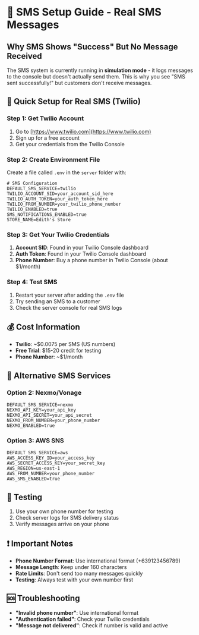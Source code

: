 # 📱 SMS Setup Guide - Real SMS Messages

## Why SMS Shows "Success" But No Message Received

The SMS system is currently running in **simulation mode** - it logs messages to the console but doesn't actually send them. This is why you see "SMS sent successfully!" but customers don't receive messages.

## 🚀 Quick Setup for Real SMS (Twilio)

### Step 1: Get Twilio Account
1. Go to [https://www.twilio.com](https://www.twilio.com)
2. Sign up for a free account
3. Get your credentials from the Twilio Console

### Step 2: Create Environment File
Create a file called `.env` in the `server` folder with:

```env
# SMS Configuration
DEFAULT_SMS_SERVICE=twilio
TWILIO_ACCOUNT_SID=your_account_sid_here
TWILIO_AUTH_TOKEN=your_auth_token_here
TWILIO_FROM_NUMBER=your_twilio_phone_number
TWILIO_ENABLED=true
SMS_NOTIFICATIONS_ENABLED=true
STORE_NAME=Edith's Store
```

### Step 3: Get Your Twilio Credentials
1. **Account SID**: Found in your Twilio Console dashboard
2. **Auth Token**: Found in your Twilio Console dashboard  
3. **Phone Number**: Buy a phone number in Twilio Console (about $1/month)

### Step 4: Test SMS
1. Restart your server after adding the `.env` file
2. Try sending an SMS to a customer
3. Check the server console for real SMS logs

## 💰 Cost Information
- **Twilio**: ~$0.0075 per SMS (US numbers)
- **Free Trial**: $15-20 credit for testing
- **Phone Number**: ~$1/month

## 🔧 Alternative SMS Services

### Option 2: Nexmo/Vonage
```env
DEFAULT_SMS_SERVICE=nexmo
NEXMO_API_KEY=your_api_key
NEXMO_API_SECRET=your_api_secret
NEXMO_FROM_NUMBER=your_phone_number
NEXMO_ENABLED=true
```

### Option 3: AWS SNS
```env
DEFAULT_SMS_SERVICE=aws
AWS_ACCESS_KEY_ID=your_access_key
AWS_SECRET_ACCESS_KEY=your_secret_key
AWS_REGION=us-east-1
AWS_FROM_NUMBER=your_phone_number
AWS_SMS_ENABLED=true
```

## 🧪 Testing
1. Use your own phone number for testing
2. Check server logs for SMS delivery status
3. Verify messages arrive on your phone

## ❗ Important Notes
- **Phone Number Format**: Use international format (+639123456789)
- **Message Length**: Keep under 160 characters
- **Rate Limits**: Don't send too many messages quickly
- **Testing**: Always test with your own number first

## 🆘 Troubleshooting
- **"Invalid phone number"**: Use international format
- **"Authentication failed"**: Check your Twilio credentials
- **"Message not delivered"**: Check if number is valid and active
